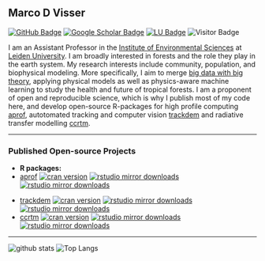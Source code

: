 ## Marco D Visser

[![GitHub Badge](https://img.shields.io/github/followers/marcodvisser?style=social)](https://github.com/MarcoDVisser?tab=followers)
[![Google Scholar Badge](https://img.shields.io/badge/Google-Scholar-lightgrey)](https://scholar.google.com/citations?user=_JjX-6oAAAAJ&hl=en)
[![LU Badge](https://img.shields.io/badge/LU-Faculty-blue)](https://www.universiteitleiden.nl/en/staffmembers/marco-visser#tab-1)
![Visitor Badge](https://visitor-badge.laobi.icu/badge?page_id=marcodvisser.marco.d.visser)

I am an Assistant Professor in the [Institute of Environmental Sciences](https://www.universiteitleiden.nl/en/science/environmental-sciences) at [Leiden University](https://www.universiteitleiden.nl/en). I am broadly interested in forests and the role they play in the earth system. My research interests include community, population, and biophysical modeling. More specifically, I aim to merge [big data with big theory](https://royalsocietypublishing.org/doi/10.1098/rsta.2016.0153), applying physical models as well as physics-aware machine learning to study the health and future of tropical forests. I am a proponent of open and reproducible science, which is why I publish most of my code here, and develop open-source R-packages for high profile computing [aprof](https://github.com/MarcoDVisser/aprof), autotomated tracking and computer vision [trackdem](https://github.com/MarcoDVisser/trackdem) and radiative transfer modelling [ccrtm](https://github.com/MarcoDVisser/ccrtm). 

---

### Published Open-source Projects

- **R packages:** 
- [aprof](https://github.com/MarcoDVisser/aprof)  <!-- badges: start --> [![cran version](http://www.r-pkg.org/badges/version/aprof)](http://cran.rstudio.com/web/packages/ccrtm) [![rstudio mirror downloads](http://cranlogs.r-pkg.org/badges/aprof?color=E664A4)](https://github.com/metacran/cranlogs.app) [![rstudio mirror downloads](http://cranlogs.r-pkg.org/badges/grand-total/aprof?color=333FFF)](https://github.com/metacran/cranlogs.app) 
<!-- badges: end -->
- [trackdem](https://github.com/MarcoDVisser/trackdem) <!-- badges: start --> [![cran version](http://www.r-pkg.org/badges/version/trackdem)](http://cran.rstudio.com/web/packages/ccrtm) [![rstudio mirror downloads](http://cranlogs.r-pkg.org/badges/trackdem?color=E664A4)](https://github.com/metacran/cranlogs.app) [![rstudio mirror downloads](http://cranlogs.r-pkg.org/badges/grand-total/trackdem?color=333FFF)](https://github.com/metacran/cranlogs.app) 
- [ccrtm](https://github.com/MarcoDVisser/ccrtm) <!-- badges: start --> [![cran version](http://www.r-pkg.org/badges/version/ccrtm)](http://cran.rstudio.com/web/packages/ccrtm) [![rstudio mirror downloads](http://cranlogs.r-pkg.org/badges/ccrtm?color=E664A4)](https://github.com/metacran/cranlogs.app) [![rstudio mirror downloads](http://cranlogs.r-pkg.org/badges/grand-total/ccrtm?color=333FFF)](https://github.com/metacran/cranlogs.app)

---

![github stats](https://github-readme-stats.vercel.app/api?username=marcodvisser&show_icons=true)
![Top Langs](https://github-readme-stats.vercel.app/api/top-langs/?username=marcodvisser&langs_count=6&hide=javascript,go,html,css,tex,%20Emacs%20%Lisp)

<!-- ![Top Langs](https://github-readme-stats.vercel.app/api/top-langs/?username=giswqs&hide_langs_below=10) -->
